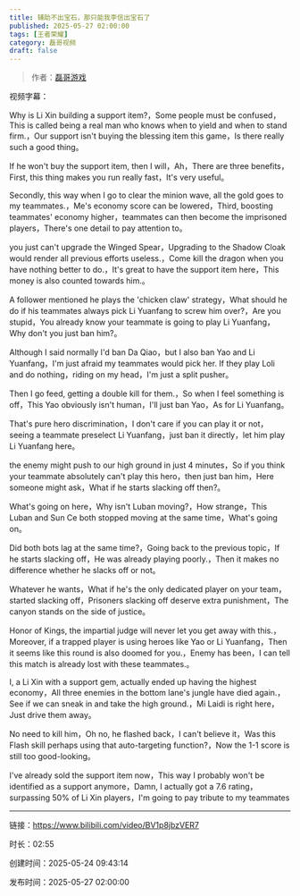 ```yaml
---
title: 辅助不出宝石，那只能我李信出宝石了
published: 2025-05-27 02:00:00
tags: [王者荣耀]
category: 磊哥视频
draft: false
---
```



> 作者：[磊哥游戏](https://space.bilibili.com/268941858?spm_id_from=333.788.upinfo.head.click)

视频字幕：

Why is Li Xin building a support item?，Some people must be confused，This is called being a real man who knows when to yield and when to stand firm.，Our support isn't buying the blessing item this game，Is there really such a good thing。

If he won't buy the support item, then I will，Ah，There are three benefits，First, this thing makes you run really fast，It's very useful。

Secondly, this way when I go to clear the minion wave, all the gold goes to my teammates.，Me's economy score can be lowered，Third, boosting teammates' economy higher，teammates can then become the imprisoned players，There's one detail to pay attention to。

you just can't upgrade the Winged Spear，Upgrading to the Shadow Cloak would render all previous efforts useless.，Come kill the dragon when you have nothing better to do.，It's great to have the support item here，This money is also counted towards him.。

A follower mentioned he plays the 'chicken claw' strategy，What should he do if his teammates always pick Li Yuanfang to screw him over?，Are you stupid，You already know your teammate is going to play Li Yuanfang，Why don't you just ban him?。

Although I said normally I'd ban Da Qiao，but I also ban Yao and Li Yuanfang，I'm just afraid my teammates would pick her. If they play Loli and do nothing，riding on my head，I'm just a split pusher。

Then I go feed, getting a double kill for them.，So when I feel something is off，This Yao obviously isn't human，I'll just ban Yao，As for Li Yuanfang。

That's pure hero discrimination，I don't care if you can play it or not，seeing a teammate preselect Li Yuanfang，just ban it directly，let him play Li Yuanfang here。

the enemy might push to our high ground in just 4 minutes，So if you think your teammate absolutely can't play this hero，then just ban him，Here someone might ask，What if he starts slacking off then?。

What's going on here，Why isn't Luban moving?，How strange，This Luban and Sun Ce both stopped moving at the same time，What's going on。

Did both bots lag at the same time?，Going back to the previous topic，If he starts slacking off，He was already playing poorly.，Then it makes no difference whether he slacks off or not。

Whatever he wants，What if he's the only dedicated player on your team，started slacking off，Prisoners slacking off deserve extra punishment，The canyon stands on the side of justice。

Honor of Kings, the impartial judge will never let you get away with this.，Moreover, if a trapped player is using heroes like Yao or Li Yuanfang，Then it seems like this round is also doomed for you.，Enemy has been，I can tell this match is already lost with these teammates.。

I, a Li Xin with a support gem, actually ended up having the highest economy，All three enemies in the bottom lane's jungle have died again.，See if we can sneak in and take the high ground.，Mi Laidi is right here，Just drive them away。

No need to kill him，Oh no, he flashed back，I can't believe it，Was this Flash skill perhaps using that auto-targeting function?，Now the 1-1 score is still too good-looking。

I've already sold the support item now，This way I probably won't be identified as a support anymore，Damn, I actually got a 7.6 rating，surpassing 50% of Li Xin players，I'm going to pay tribute to my teammates

---

链接：https://www.bilibili.com/video/BV1p8jbzVER7

时长：02:55

创建时间：2025-05-24 09:43:14

发布时间：2025-05-27 02:00:00
